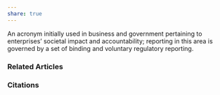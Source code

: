 ```yaml
---
share: true
---
```


An acronym initially used in business and government pertaining to enterprises’ societal impact and accountability; reporting in this area is governed by a set of binding and voluntary regulatory reporting.

### Related Articles

### Citations
